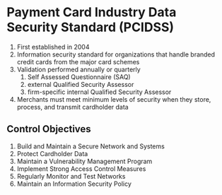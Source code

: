 # Payment Card Industry Data Security Standard (PCIDSS)

1. First established in 2004
1. Information security standard for organizations that handle branded credit cards from the major card schemes
1. Validation performed annually or quarterly
   1. Self Assessed Questionnaire (SAQ)
   1. external Qualified Security Assessor
   1. firm-specific internal Qualified Security Assessor
1. Merchants must meet minimum levels of security when they store, process, and transmit cardholder data

## Control Objectives

1. Build and Maintain a Secure Network and Systems
1. Protect Cardholder Data
1. Maintain a Vulnerability Management Program
1. Implement Strong Access Control Measures
1. Regularly Monitor and Test Networks
1. Maintain an Information Security Policy
